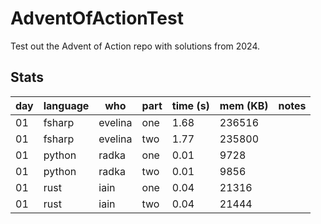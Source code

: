 # AdventOfActionTest

Test out the Advent of Action repo with solutions from 2024.




## Stats

| day | language | who | part | time (s) | mem (KB) | notes |
| --- | --- | --- | --- | --- | --- | --- |
| 01 | fsharp | evelina | one | 1.68 | 236516 |  |
| 01 | fsharp | evelina | two | 1.77 | 235800 |  |
| 01 | python | radka | one | 0.01 | 9728 |  |
| 01 | python | radka | two | 0.01 | 9856 |  |
| 01 | rust | iain | one | 0.04 | 21316 |  |
| 01 | rust | iain | two | 0.04 | 21444 |  |
